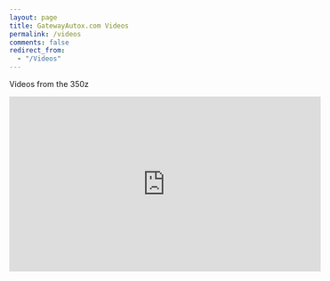 ```yaml
---
layout: page
title: GatewayAutox.com Videos
permalink: /videos
comments: false
redirect_from: 
  - "/Videos"
---
```


Videos from the 350z

<iframe width="560" height="315" src="https://www.youtube.com/embed/tcT3NyntQns" frameborder="0" allow="accelerometer; autoplay; clipboard-write; encrypted-media; gyroscope; picture-in-picture" allowfullscreen></iframe>